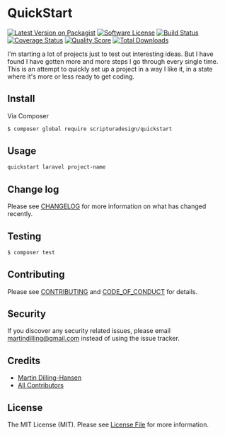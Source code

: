 # QuickStart

[![Latest Version on Packagist][ico-version]][link-packagist]
[![Software License][ico-license]](LICENSE.md)
[![Build Status][ico-travis]][link-travis]
[![Coverage Status][ico-scrutinizer]][link-scrutinizer]
[![Quality Score][ico-code-quality]][link-code-quality]
[![Total Downloads][ico-downloads]][link-downloads]

I'm starting a lot of projects just to test out interesting ideas. But I 
have found I have gotten more and more steps I go through every single time. 
This is an attempt to quickly set up a project in a way I like it, in a 
state where it's more or less ready to get coding.

## Install

Via Composer

``` bash
$ composer global require scripturadesign/quickstart
```

## Usage

``` bash
quickstart laravel project-name
```

## Change log

Please see [CHANGELOG](CHANGELOG.md) for more information on what has changed recently.

## Testing

``` bash
$ composer test
```

## Contributing

Please see [CONTRIBUTING](CONTRIBUTING.md) and [CODE_OF_CONDUCT](CODE_OF_CONDUCT.md) for details.

## Security

If you discover any security related issues, please email martindilling@gmail.com instead of using the issue tracker.

## Credits

- [Martin Dilling-Hansen][link-author]
- [All Contributors][link-contributors]

## License

The MIT License (MIT). Please see [License File](LICENSE.md) for more information.

[ico-version]: https://img.shields.io/packagist/v/scripturadesign/quickstart.svg?style=flat-square
[ico-license]: https://img.shields.io/badge/license-MIT-brightgreen.svg?style=flat-square
[ico-travis]: https://img.shields.io/travis/scripturadesign/quickstart/master.svg?style=flat-square
[ico-scrutinizer]: https://img.shields.io/scrutinizer/coverage/g/scripturadesign/quickstart.svg?style=flat-square
[ico-code-quality]: https://img.shields.io/scrutinizer/g/scripturadesign/quickstart.svg?style=flat-square
[ico-downloads]: https://img.shields.io/packagist/dt/scripturadesign/quickstart.svg?style=flat-square

[link-packagist]: https://packagist.org/packages/scripturadesign/quickstart
[link-travis]: https://travis-ci.org/scripturadesign/quickstart
[link-scrutinizer]: https://scrutinizer-ci.com/g/scripturadesign/quickstart/code-structure
[link-code-quality]: https://scrutinizer-ci.com/g/scripturadesign/quickstart
[link-downloads]: https://packagist.org/packages/scripturadesign/quickstart
[link-author]: https://github.com/martindilling
[link-contributors]: ../../contributors
